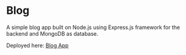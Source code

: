 # Blog

A simple blog app built on Node.js using Express.js framework for the backend and MongoDB as database.  

Deployed here: [Blog App](https://shrouded-lowlands-73820.herokuapp.com/)
